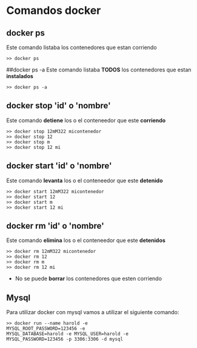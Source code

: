 # Comandos docker
## docker ps
Este comando listaba los contenedores que estan corriendo
```
>> docker ps
```
##docker ps -a
Este comando listaba **TODOS** los contenedores que estan **instalados**
```
>> docker ps -a
```
## docker stop 'id' o 'nombre'
Este comando **detiene** los o el conteneedor que este **corriendo**
```
>> docker stop 12mM322 micontenedor
>> docker stop 12
>> docker stop m
>> docker stop 12 mi
```
## docker start 'id' o 'nombre'
Este comando **levanta** los o el conteneedor que este **detenido**
   ```
>> docker start 12mM322 micontenedor
 >> docker start 12
 >> docker start m
 >> docker start 12 mi
```
## docker rm 'id' o 'nombre'
Este comando **elimina** los o el conteneedor que este **detenidos**
   ```
>> docker rm 12mM322 micontenedor
 >> docker rm 12
 >> docker rm m
 >> docker rm 12 mi
```
* No se puede **borrar** los contenedores que esten corriendo
## Mysql
Para utilizar docker con mysql vamos a utilizar el siguiente comando:
```
>> docker run --name harold -e
MYSQL_ROOT_PASSWORD=123456 -e
MYSQL_DATABASE=harold -e MYSQL_USER=harold -e
MYSQL_PASSWORD=123456 -p 3306:3306 -d mysql
```
